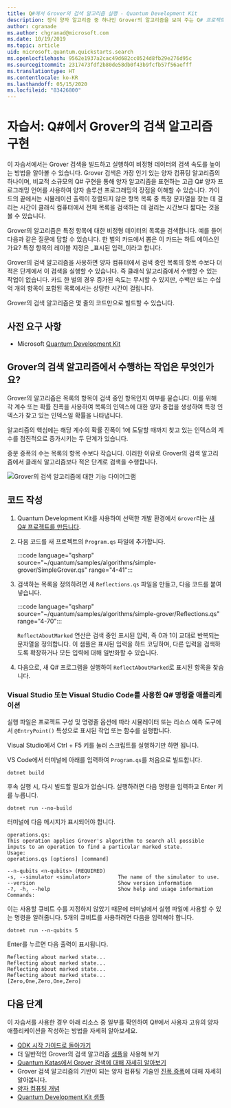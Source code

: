```yaml
---
title: Q#에서 Grover의 검색 알고리즘 실행 - Quantum Development Kit
description: 정식 양자 알고리즘 중 하나인 Grover의 알고리즘을 보여 주는 Q# 프로젝트를 빌드합니다.
author: cgranade
ms.author: chgranad@microsoft.com
ms.date: 10/19/2019
ms.topic: article
uid: microsoft.quantum.quickstarts.search
ms.openlocfilehash: 9562e1937a2cac49d682cc0524d8fb29e276d95c
ms.sourcegitcommit: 2317473fdf2b80de58db0f43b9fcfb57f56aefff
ms.translationtype: HT
ms.contentlocale: ko-KR
ms.lasthandoff: 05/15/2020
ms.locfileid: "83426800"
---
```

# <a name="tutorial-implement-grovers-search-algorithm-in-q"></a>자습서: Q\#에서 Grover의 검색 알고리즘 구현

이 자습서에서는 Grover 검색을 빌드하고 실행하여 비정형 데이터의 검색 속도를 높이는 방법을 알아볼 수 있습니다.  Grover 검색은 가장 인기 있는 양자 컴퓨팅 알고리즘의 하나이며, 비교적 소규모의 Q# 구현을 통해 양자 알고리즘을 표현하는 고급 Q# 양자 프로그래밍 언어를 사용하여 양자 솔루션 프로그래밍의 장점을 이해할 수 있습니다.  가이드의 끝에서는 시뮬레이션 출력이 정렬되지 않은 항목 목록 중 특정 문자열을 찾는 데 걸리는 시간이 클래식 컴퓨터에서 전체 목록을 검색하는 데 걸리는 시간보다 짧다는 것을 볼 수 있습니다.

Grover의 알고리즘은 특정 항목에 대한 비정형 데이터의 목록을 검색합니다. 예를 들어 다음과 같은 질문에 답할 수 있습니다. 한 벌의 카드에서 뽑은 이 카드는 하트 에이스인가요? 특정 항목의 레이블 지정은 _표시된 입력_이라고 합니다.

Grover의 검색 알고리즘을 사용하면 양자 컴퓨터에서 검색 중인 목록의 항목 수보다 더 적은 단계에서 이 검색을 실행할 수 있습니다. 즉 클래식 알고리즘에서 수행할 수 있는 작업이 없습니다. 카드 한 벌의 경우 증가된 속도는 무시할 수 있지만, 수백만 또는 수십억 개의 항목이 포함된 목록에서는 상당한 시간이 걸립니다.

Grover의 검색 알고리즘은 몇 줄의 코드만으로 빌드할 수 있습니다.

## <a name="prerequisites"></a>사전 요구 사항

- Microsoft [Quantum Development Kit][install]

## <a name="what-does-grovers-search-algorithm-do"></a>Grover의 검색 알고리즘에서 수행하는 작업은 무엇인가요?

Grover의 알고리즘은 목록의 항목이 검색 중인 항목인지 여부를 묻습니다. 이를 위해 각 계수 또는 확률 진폭을 사용하여 목록의 인덱스에 대한 양자 중첩을 생성하여 특정 인덱스가 찾고 있는 인덱스일 확률을 나타냅니다.

알고리즘의 핵심에는 해당 계수의 확률 진폭이 1에 도달할 때까지 찾고 있는 인덱스의 계수를 점진적으로 증가시키는 두 단계가 있습니다.

증분 증폭의 수는 목록의 항목 수보다 작습니다. 이러한 이유로 Grover의 검색 알고리즘에서 클래식 알고리즘보다 적은 단계로 검색을 수행합니다.

![Grover의 검색 알고리즘에 대한 기능 다이어그램](~/media/grover.png)

## <a name="write-the-code"></a>코드 작성

1. Quantum Development Kit를 사용하여 선택한 개발 환경에서 `Grover`라는 [새 Q# 프로젝트를 만듭니다](xref:microsoft.quantum.howto.createproject).

1. 다음 코드를 새 프로젝트의 `Program.qs` 파일에 추가합니다.

    :::code language="qsharp" source="~/quantum/samples/algorithms/simple-grover/SimpleGrover.qs" range="4-41":::

1. 검색하는 목록을 정의하려면 새 `Reflections.qs` 파일을 만들고, 다음 코드를 붙여넣습니다.

    :::code language="qsharp" source="~/quantum/samples/algorithms/simple-grover/Reflections.qs" range="4-70":::

    `ReflectAboutMarked` 연산은 검색 중인 표시된 입력, 즉 0과 1이 교대로 반복되는 문자열을 정의합니다. 이 샘플은 표시된 입력을 하드 코딩하며, 다른 입력을 검색하도록 확장하거나 모든 입력에 대해 일반화할 수 있습니다.

1. 다음으로, 새 Q# 프로그램을 실행하여 `ReflectAboutMarked`로 표시된 항목을 찾습니다.

### <a name="q-command-line-applications-with-visual-studio-or-visual-studio-code"></a>Visual Studio 또는 Visual Studio Code를 사용한 Q# 명령줄 애플리케이션

실행 파일은 프로젝트 구성 및 명령줄 옵션에 따라 시뮬레이터 또는 리소스 예측 도구에서 `@EntryPoint()` 특성으로 표시된 작업 또는 함수를 실행합니다.

Visual Studio에서 Ctrl + F5 키를 눌러 스크립트를 실행하기만 하면 됩니다.

VS Code에서 터미널에 아래를 입력하여 `Program.qs`를 처음으로 빌드합니다.

```Command line
dotnet build
```

후속 실행 시, 다시 빌드할 필요가 없습니다. 실행하려면 다음 명령을 입력하고 Enter 키를 누릅니다.

```Command line
dotnet run --no-build
```

터미널에 다음 메시지가 표시되어야 합니다.

```
operations.qs:
This operation applies Grover's algorithm to search all possible inputs to an operation to find a particular marked state.
Usage:
operations.qs [options] [command]

--n-qubits <n-qubits> (REQUIRED)
-s, --simulator <simulator>         The name of the simulator to use.
--version                           Show version information
-?, -h, --help                      Show help and usage information
Commands:
```

이는 사용할 큐비트 수를 지정하지 않았기 때문에 터미널에서 실행 파일에 사용할 수 있는 명령을 알려줍니다. 5개의 큐비트를 사용하려면 다음을 입력해야 합니다.

```Command line
dotnet run --n-qubits 5
```

Enter를 누르면 다음 출력이 표시됩니다.

```
Reflecting about marked state...
Reflecting about marked state...
Reflecting about marked state...
Reflecting about marked state...
[Zero,One,Zero,One,Zero]
```

## <a name="next-steps"></a>다음 단계

이 자습서를 사용한 경우 아래 리소스 중 일부를 확인하여 Q#에서 사용자 고유의 양자 애플리케이션을 작성하는 방법을 자세히 알아보세요.

- [QDK 시작 가이드로 돌아가기](xref:microsoft.quantum.welcome)
- 더 일반적인 Grover의 검색 알고리즘 [샘플](https://github.com/microsoft/Quantum/tree/master/samples/algorithms/database-search)을 사용해 보기
- [Quantum Katas에서 Grover 검색에 대해 자세히 알아보기](xref:microsoft.quantum.overview.katas)
- Grover 검색 알고리즘의 기반이 되는 양자 컴퓨팅 기술인 [진폭 증폭][amplitude-amplification]에 대해 자세히 알아봅니다.
- [양자 컴퓨팅 개념](xref:microsoft.quantum.concepts.intro)
- [Quantum Development Kit 샘플](https://docs.microsoft.com/samples/browse/?products=qdk)

<!-- LINKS -->

[install]: xref:microsoft.quantum.install
[amplitude-amplification]: xref:microsoft.quantum.libraries.standard.algorithms#amplitude-amplification
